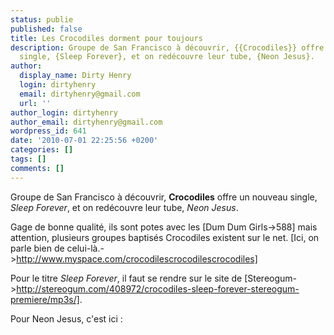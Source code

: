 ```yaml
---
status: publie
published: false
title: Les Crocodiles dorment pour toujours
description: Groupe de San Francisco à découvrir, {{Crocodiles}} offre un nouveau
  single, {Sleep Forever}, et on redécouvre leur tube, {Neon Jesus}.
author:
  display_name: Dirty Henry
  login: dirtyhenry
  email: dirtyhenry@gmail.com
  url: ''
author_login: dirtyhenry
author_email: dirtyhenry@gmail.com
wordpress_id: 641
date: '2010-07-01 22:25:56 +0200'
categories: []
tags: []
comments: []
---
```

Groupe de San Francisco à découvrir, __Crocodiles__ offre un nouveau single, *Sleep Forever*, et on redécouvre leur tube, *Neon Jesus*.

Gage de bonne qualité, ils sont potes avec les [Dum Dum Girls->588] mais attention, plusieurs groupes baptisés Crocodiles existent sur le net. [Ici, on parle bien de celui-là.->http://www.myspace.com/crocodilescrocodilescrocodiles]

Pour le titre *Sleep Forever*, il faut se rendre sur le site de [Stereogum->http://stereogum.com/408972/crocodiles-sleep-forever-stereogum-premiere/mp3s/].

Pour Neon Jesus, c'est ici :

<object width="480" height="385"><param name="movie" value="http://www.youtube.com/v/rfsKEdsmU7Y&hl=fr_FR&fs=1"></param><param name="allowFullScreen" value="true"></param><param name="allowscriptaccess" value="always"></param><embed src="http://www.youtube.com/v/rfsKEdsmU7Y&hl=fr_FR&fs=1" type="application/x-shockwave-flash" allowscriptaccess="always" allowfullscreen="true" width="480" height="385"></embed></object>
